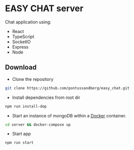 # EASY CHAT server
Chat application using:
- React
- TypeScript
- SocketIO
- Express
- Node


## Download
- Clone the repository
```bash
git clone https://github.com/pontussandberg/easy_chat.git
```

- Install dependencies from root dir
```bash
npm run install-dep
```

- Start an instance of mongoDB within a [Docker](https://www.docker.com/) container.
```bash
cd server && docker-compose up
```

- Start app
```bash
npm run start
```
